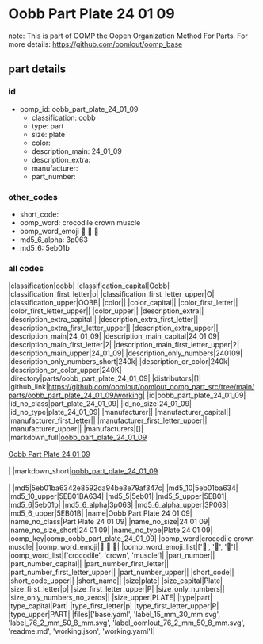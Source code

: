 # Oobb Part Plate 24 01 09  

note: This is part of OOMP the Oopen Organization Method For Parts. For more details: https://github.com/oomlout/oomp_base

##  part details





### id
* oomp_id: oobb_part_plate_24_01_09
  * classification: oobb
  * type: part
  * size: plate
  * color: 
  * description_main: 24_01_09
  * description_extra: 
  * manufacturer: 
  * part_number: 

### other_codes
* short_code: 
* oomp_word: crocodile crown muscle
* oomp_word_emoji :crocodile: :crown: :muscle:
* md5_6_alpha: 3p063
* md5_6: 5eb01b

### all codes 
|classification|oobb|
|classification_capital|Oobb|
|classification_first_letter|o|
|classification_first_letter_upper|O|
|classification_upper|OOBB|
|color||
|color_capital||
|color_first_letter||
|color_first_letter_upper||
|color_upper||
|description_extra||
|description_extra_capital||
|description_extra_first_letter||
|description_extra_first_letter_upper||
|description_extra_upper||
|description_main|24_01_09|
|description_main_capital|24 01 09|
|description_main_first_letter|2|
|description_main_first_letter_upper|2|
|description_main_upper|24_01_09|
|description_only_numbers|240109|
|description_only_numbers_short|240k|
|description_or_color|240k|
|description_or_color_upper|240K|
|directory|parts/oobb_part_plate_24_01_09|
|distributors|[]|
|github_link|https://github.com/oomlout/oomlout_oomp_part_src/tree/main/parts/oobb_part_plate_24_01_09/working|
|id|oobb_part_plate_24_01_09|
|id_no_class|part_plate_24_01_09|
|id_no_size|24_01_09|
|id_no_type|plate_24_01_09|
|manufacturer||
|manufacturer_capital||
|manufacturer_first_letter||
|manufacturer_first_letter_upper||
|manufacturer_upper||
|manufacturers|[]|
|markdown_full|[oobb_part_plate_24_01_09](https://github.com/oomlout/oomlout_oomp_part_src/tree/main/parts/oobb_part_plate_24_01_09/working)<br>[](https://github.com/oomlout/oomlout_oomp_part_src/tree/main/parts/oobb_part_plate_24_01_09/working)<br>[Oobb Part Plate 24 01 09](https://github.com/oomlout/oomlout_oomp_part_src/tree/main/parts/oobb_part_plate_24_01_09/working)<br><br>|
|markdown_short|[oobb_part_plate_24_01_09](https://github.com/oomlout/oomlout_oomp_part_src/tree/main/parts/oobb_part_plate_24_01_09/working)<br><br>|
|md5|5eb01ba6342e8592da94be3e79af347c|
|md5_10|5eb01ba634|
|md5_10_upper|5EB01BA634|
|md5_5|5eb01|
|md5_5_upper|5EB01|
|md5_6|5eb01b|
|md5_6_alpha|3p063|
|md5_6_alpha_upper|3P063|
|md5_6_upper|5EB01B|
|name|Oobb Part Plate 24 01 09|
|name_no_class|Part Plate 24 01 09|
|name_no_size|24 01 09|
|name_no_size_short|24 01 09|
|name_no_type|Plate 24 01 09|
|oomp_key|oomp_oobb_part_plate_24_01_09|
|oomp_word|crocodile crown muscle|
|oomp_word_emoji|:crocodile: :crown: :muscle:|
|oomp_word_emoji_list|[':crocodile:', ':crown:', ':muscle:']|
|oomp_word_list|['crocodile', 'crown', 'muscle']|
|part_number||
|part_number_capital||
|part_number_first_letter||
|part_number_first_letter_upper||
|part_number_upper||
|short_code||
|short_code_upper||
|short_name||
|size|plate|
|size_capital|Plate|
|size_first_letter|p|
|size_first_letter_upper|P|
|size_only_numbers||
|size_only_numbers_no_zeros||
|size_upper|PLATE|
|type|part|
|type_capital|Part|
|type_first_letter|p|
|type_first_letter_upper|P|
|type_upper|PART|
|files|['base.yaml', 'label_15_mm_30_mm.svg', 'label_76_2_mm_50_8_mm.svg', 'label_oomlout_76_2_mm_50_8_mm.svg', 'readme.md', 'working.json', 'working.yaml']|
